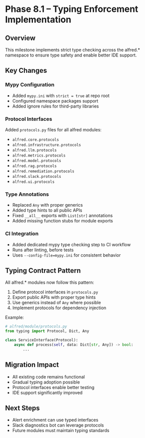 # Phase 8.1 – Typing Enforcement Implementation

## Overview
This milestone implements strict type checking across the alfred.* namespace to ensure type safety and enable better IDE support.

## Key Changes

### Mypy Configuration
- Added `mypy.ini` with `strict = true` at repo root
- Configured namespace packages support
- Added ignore rules for third-party libraries

### Protocol Interfaces
Added `protocols.py` files for all alfred modules:
- `alfred.core.protocols`
- `alfred.infrastructure.protocols`
- `alfred.llm.protocols`
- `alfred.metrics.protocols`
- `alfred.model.protocols`
- `alfred.rag.protocols`
- `alfred.remediation.protocols`
- `alfred.slack.protocols`
- `alfred.ui.protocols`

### Type Annotations
- Replaced `Any` with proper generics
- Added type hints to all public APIs
- Fixed `__all__` exports with `List[str]` annotations
- Added missing function stubs for module exports

### CI Integration
- Added dedicated mypy type checking step to CI workflow
- Runs after linting, before tests
- Uses `--config-file=mypy.ini` for consistent behavior

## Typing Contract Pattern

All alfred.* modules now follow this pattern:

1. Define protocol interfaces in `protocols.py`
2. Export public APIs with proper type hints
3. Use generics instead of `Any` where possible
4. Implement protocols for dependency injection

Example:
```python
# alfred/module/protocols.py
from typing import Protocol, Dict, Any

class ServiceInterface(Protocol):
    async def process(self, data: Dict[str, Any]) -> bool:
        ...
```

## Migration Impact
- All existing code remains functional
- Gradual typing adoption possible
- Protocol interfaces enable better testing
- IDE support significantly improved

## Next Steps
- Alert enrichment can use typed interfaces
- Slack diagnostics bot can leverage protocols
- Future modules must maintain typing standards
